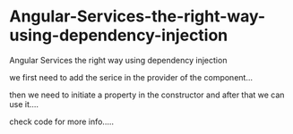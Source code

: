 # Angular-Services-the-right-way-using-dependency-injection
Angular Services the right way using dependency injection

we first need to add the serice in the provider of the component...

then we need to initiate a property in the constructor and after that we can use it....


check code for more info.....
